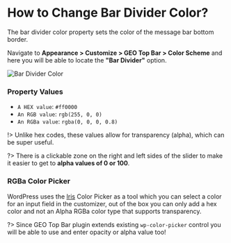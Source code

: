 # How to Change Bar Divider Color?

The bar divider color property sets the color of the message bar bottom border.

Navigate to **Appearance > Customize > GEO Top Bar > Color Scheme** and here you will be able to locate the **"Bar Divider"** option.

![Bar Divider Color](http://res.cloudinary.com/mypreview/image/upload/v1492221919/bar-divider-color_hzgwni.gif)

### Property Values

* ```A HEX value```: ```#ff0000```
* ```An RGB value```: ```rgb(255, 0, 0)```
* ```An RGBa value```: ```rgba(0, 0, 0, 0.8)```

!> Unlike hex codes, these values allow for transparency (alpha), which can be super useful.

?> There is a clickable zone on the right and left sides of the slider to make it easier to get to **alpha values of 0 or 100**.

### RGBa Color Picker

WordPress uses the [Iris](http://automattic.github.io/Iris/) Color Picker as a tool which you can select a color for an input field in the customizer, out of the box you can only add a hex color and not an Alpha RGBa color type that supports transparency.

?> Since GEO Top Bar plugin extends existing ```wp-color-picker``` control you will be able to use and enter opacity or alpha value too!
